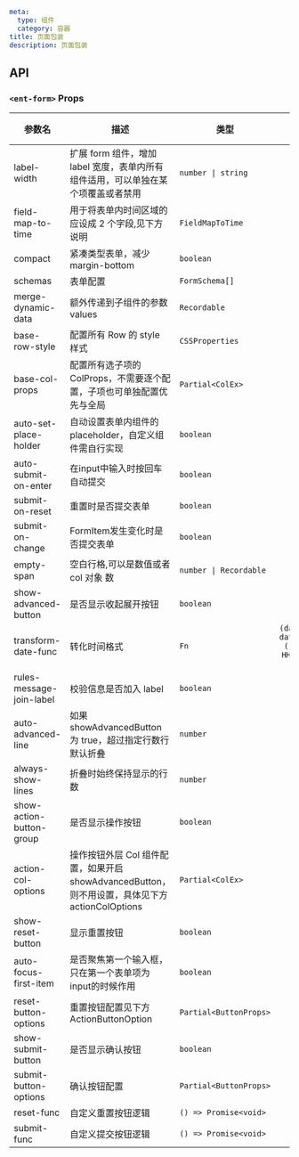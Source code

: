 ```yaml
meta:
  type: 组件
  category: 容器
title: 页面包装
description: 页面包装
```


## API


### `<ent-form>` Props

|参数名|描述|类型|默认值|模块|
|---|---|---|:---:|---|
|label-width|扩展 form 组件，增加 label 宽度，表单内所有组件适用，可以单独在某个项覆盖或者禁用|`number \| string`|`0`|`-`|
|field-map-to-time|用于将表单内时间区域的应设成 2 个字段,见下方说明|`FieldMapToTime`|`() => []`|`-`|
|compact|紧凑类型表单，减少 margin-bottom|`boolean`|`false`|`-`|
|schemas|表单配置|`FormSchema[]`|`[]`|`-`|
|merge-dynamic-data|额外传递到子组件的参数 values|`Recordable`|`null`|`-`|
|base-row-style|配置所有 Row 的 style 样式|`CSSProperties`|`-`|`-`|
|base-col-props|配置所有选子项的 ColProps，不需要逐个配置，子项也可单独配置优先与全局|`Partial<ColEx>`|`-`|`-`|
|auto-set-place-holder|自动设置表单内组件的 placeholder，自定义组件需自行实现|`boolean`|`true`|`-`|
|auto-submit-on-enter|在input中输入时按回车自动提交|`boolean`|`false`|`-`|
|submit-on-reset|重置时是否提交表单|`boolean`|`true`|`-`|
|submit-on-change|FormItem发生变化时是否提交表单|`boolean`|`false`|`-`|
|empty-span|空白行格,可以是数值或者 col 对象 数|`number \| Recordable`|`0`|`-`|
|show-advanced-button|是否显示收起展开按钮|`boolean`|`false`|`-`|
|transform-date-func|转化时间格式|`Fn`|`(date: any) => date?.format?.('YYYY-MM-DD HH:mm:ss') ?? date`|`-`|
|rules-message-join-label|校验信息是否加入 label|`boolean`|`true`|`-`|
|auto-advanced-line|如果 showAdvancedButton 为 true，超过指定行数行默认折叠|`number`|`3`|`-`|
|always-show-lines|折叠时始终保持显示的行数|`number`|`1`|`-`|
|show-action-button-group|是否显示操作按钮|`boolean`|`true`|`-`|
|action-col-options|操作按钮外层 Col 组件配置，如果开启 showAdvancedButton，则不用设置，具体见下方 actionColOptions|`Partial<ColEx>`|`-`|`-`|
|show-reset-button|显示重置按钮|`boolean`|`true`|`-`|
|auto-focus-first-item|是否聚焦第一个输入框，只在第一个表单项为input的时候作用|`boolean`|`false`|`-`|
|reset-button-options|重置按钮配置见下方 ActionButtonOption|`Partial<ButtonProps>`|`-`|`-`|
|show-submit-button|是否显示确认按钮|`boolean`|`true`|`-`|
|submit-button-options|确认按钮配置|`Partial<ButtonProps>`|`-`|`-`|
|reset-func|自定义重置按钮逻辑|`() => Promise<void>`|`-`|`-`|
|submit-func|自定义提交按钮逻辑|`() => Promise<void>`|`-`|`-`|




